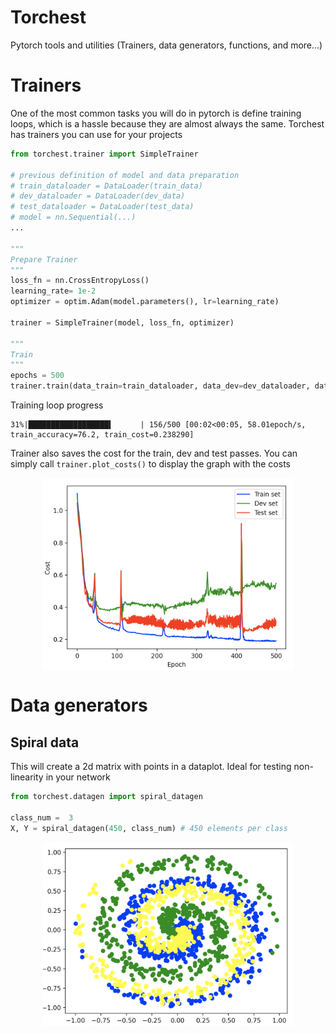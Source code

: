 # Torchest
Pytorch tools and utilities (Trainers, data generators, functions, and more...)

# Trainers

One of the most common tasks you will do in pytorch is define training loops, which is a hassle because they are almost always the same. Torchest has trainers you can use for your projects

```python
from torchest.trainer import SimpleTrainer

# previous definition of model and data preparation
# train_dataloader = DataLoader(train_data)
# dev_dataloader = DataLoader(dev_data)
# test_dataloader = DataLoader(test_data)
# model = nn.Sequential(...)
...

"""
Prepare Trainer
"""
loss_fn = nn.CrossEntropyLoss()
learning_rate= 1e-2
optimizer = optim.Adam(model.parameters(), lr=learning_rate)

trainer = SimpleTrainer(model, loss_fn, optimizer)

"""
Train
"""
epochs = 500
trainer.train(data_train=train_dataloader, data_dev=dev_dataloader, data_test=test_dataloader, epochs=epochs)
```

Training loop progress

```
31%|██████████████████▍      | 156/500 [00:02<00:05, 58.01epoch/s, train_accuracy=76.2, train_cost=0.238290]
```

Trainer also saves the cost for the train, dev and test passes. You can simply call `trainer.plot_costs()` to display the graph with the costs

<img src="images/trainer_costs.png" alt="Trainer costs" style="width: 400px; display:block; margin-left:auto; margin-right:auto"/>


# Data generators

## Spiral data

This will create a 2d matrix with points in a dataplot. Ideal for testing non-linearity in your network

```python
from torchest.datagen import spiral_datagen

class_num =  3
X, Y = spiral_datagen(450, class_num) # 450 elements per class
```

<img src="images/spiral_2d.png" alt="Spiral data screenshot" style="width: 400px; display:block; margin-left:auto; margin-right:auto"/>
